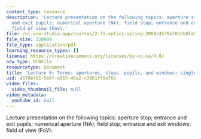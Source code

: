 ```yaml
---
content_type: resource
description: 'Lecture presentation on the following topics: aperture stop; entrance
  and exit pupils; numerical aperture (NA); field stop; entrance and exit windows;
  field of view (FoV).'
file: /ol-ocw-studio-app/courses/2-71-optics-spring-2009/4579ef815b0fa56546a2c3861ff1a76b_MIT2_71S09_lec06.pdf
file_size: 320989
file_type: application/pdf
learning_resource_types: []
license: https://creativecommons.org/licenses/by-nc-sa/4.0/
ocw_type: OCWFile
resourcetype: Document
title: 'Lecture 6: Terms: apertures, stops, pupils, and windows; single-lens camera'
uid: 4579ef81-5b0f-a565-46a2-c3861ff1a76b
video_files:
  video_thumbnail_file: null
video_metadata:
  youtube_id: null
---
```

Lecture presentation on the following topics: aperture stop; entrance and exit pupils; numerical aperture (NA); field stop; entrance and exit windows; field of view (FoV).